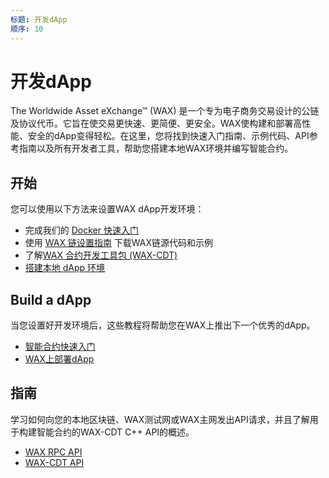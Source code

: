 ```yaml
---
标题: 开发dApp
顺序: 10
---
```


# 开发dApp

The Worldwide Asset eXchange™ (WAX) 是一个专为电子商务交易设计的公链及协议代币。它旨在使交易更快速、更简便、更安全。WAX使构建和部署高性能、安全的dApp变得轻松。在这里，您将找到快速入门指南、示例代码、API参考指南以及所有开发者工具，帮助您搭建本地WAX环境并编写智能合约。

## 开始

您可以使用以下方法来设置WAX dApp开发环境：

  * 完成我们的 [Docker 快速入门](/build/dapp-development/docker-setup/)
  * 使用 [WAX 链设置指南](/build/dapp-development/wax-blockchain-setup/) 下载WAX链源代码和示例
  * 了解[WAX 合约开发工具包 (WAX-CDT)](/build/dapp-development/wax-cdt/)
  * [搭建本地 dApp 环境](/build/dapp-development/setup-local-dapp-environment/)

<span class="anchor" id="搭建Dapp"></span>
<h2>Build a dApp</h2>

当您设置好开发环境后，这些教程将帮助您在WAX上推出下一个优秀的dApp。

  * [智能合约快速入门](/build/dapp-development/smart-contract-quickstart/)
  * [WAX上部署dApp](/build/dapp-development/deploy-dapp-on-wax/)

<span class="anchor" id="guides"></span>
<h2>指南</h2>

学习如何向您的本地区块链、WAX测试网或WAX主网发出API请求，并且了解用于构建智能合约的WAX-CDT C++ API的概述。

  * [WAX RPC API](/build/api-reference/)
  * [WAX-CDT API](/build/api-reference/cdt_api)

<ChildTableOfContents :max="2" title="More inside this section" />
